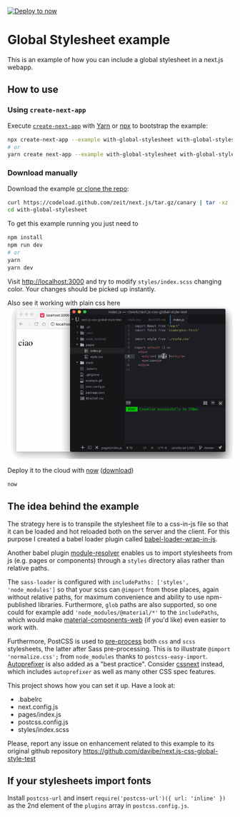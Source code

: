 [![Deploy to now](https://deploy.now.sh/static/button.svg)](https://deploy.now.sh/?repo=https://github.com/zeit/next.js/tree/master/examples/with-global-stylesheet)

# Global Stylesheet example

This is an example of how you can include a global stylesheet in a next.js webapp.

## How to use

### Using `create-next-app`

Execute [`create-next-app`](https://github.com/segmentio/create-next-app) with [Yarn](https://yarnpkg.com/lang/en/docs/cli/create/) or [npx](https://github.com/zkat/npx#readme) to bootstrap the example:

```bash
npx create-next-app --example with-global-stylesheet with-global-stylesheet-app
# or
yarn create next-app --example with-global-stylesheet with-global-stylesheet-app
```

### Download manually

Download the example [or clone the repo](https://github.com/zeit/next.js):

```bash
curl https://codeload.github.com/zeit/next.js/tar.gz/canary | tar -xz --strip=2 next.js-canary/examples/with-global-stylesheet
cd with-global-stylesheet
```

To get this example running you just need to

```bash
npm install
npm run dev
# or
yarn
yarn dev
```

Visit [http://localhost:3000](http://localhost:3000) and try to modify `styles/index.scss` changing color. Your changes should be picked up instantly.

Also see it working with plain css here
![example](example.gif)

Deploy it to the cloud with [now](https://zeit.co/now) ([download](https://zeit.co/download))

```bash
now
```

## The idea behind the example

The strategy here is to transpile the stylesheet file to a css-in-js file so that it can be loaded and hot reloaded both on the server and the client. For this purpose I created a babel loader plugin called [babel-loader-wrap-in-js](https://github.com/davibe/babel-plugin-wrap-in-js).

Another babel plugin [module-resolver](https://github.com/tleunen/babel-plugin-module-resolver) enables us to import stylesheets from js (e.g. pages or components) through a `styles` directory alias rather than relative paths.

The `sass-loader` is configured with `includePaths: ['styles', 'node_modules']` so that your scss can `@import` from those places, again without relative paths, for maximum convenience and ability to use npm-published libraries. Furthermore, `glob` paths are also supported, so one could for example add `'node_modules/@material/*'` to the `includePaths`, which would make [material-components-web](https://github.com/material-components/material-components-web) (if you'd like) even easier to work with.

Furthermore, PostCSS is used to [pre-process](https://medium.com/@ddprrt/deconfusing-pre-and-post-processing-d68e3bd078a3) both `css` and `scss` stylesheets, the latter after Sass pre-processing. This is to illustrate `@import 'normalize.css';` from `node_modules` thanks to `postcss-easy-import`. [Autoprefixer](https://github.com/postcss/autoprefixer) is also added as a "best practice". Consider [cssnext](http://cssnext.io) instead, which includes `autoprefixer` as well as many other CSS spec features.

This project shows how you can set it up. Have a look at:

* .babelrc
* next.config.js
* pages/index.js
* postcss.config.js
* styles/index.scss

Please, report any issue on enhancement related to this example to its original
github repository https://github.com/davibe/next.js-css-global-style-test

## If your stylesheets import fonts

Install `postcss-url` and insert `require('postcss-url')({ url: 'inline' })` as the 2nd element of the `plugins` array in `postcss.config.js`.
